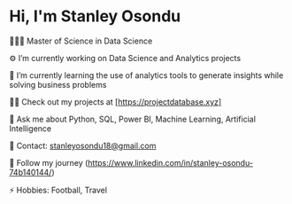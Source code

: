 # Hi, I'm Stanley Osondu

👨🏽‍🎓 Master of Science in Data Science

⚙️ I’m currently working on Data Science and Analytics projects

📝 I’m currently learning the use of analytics tools to generate insights while solving business problems

👨‍💻 Check out my projects at [https://projectdatabase.xyz]

💬 Ask me about Python, SQL, Power BI, Machine Learning, Artificial Intelligence

📧 Contact: stanleyosondu18@gmail.com

📄 Follow my journey (https://www.linkedin.com/in/stanley-osondu-74b140144/)

⚡ Hobbies: Football, Travel

